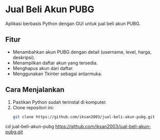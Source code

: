 # Jual Beli Akun PUBG

Aplikasi berbasis Python dengan GUI untuk jual beli akun PUBG.

## Fitur
- Menambahkan akun PUBG dengan detail (username, level, harga, deskripsi).
- Menampilkan daftar akun yang tersedia.
- Menghapus akun dari daftar.
- Menggunakan Tkinter sebagai antarmuka.

## Cara Menjalankan
1. Pastikan Python sudah terinstal di komputer.
2. Clone repositori ini:
   ```sh
   git clone https://github.com/iksan2003/jual-beli-akun-pubg.git
cd jual-beli-akun-pubg
https://github.com/iksan2003/jual-beli-akun-pubg.git